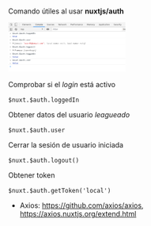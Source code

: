 # 

Comando útiles al usar **nuxtjs/auth**

<img src="./readme_img/img01.png" height="100">

Comprobar si el *login* está activo
~~~console
$nuxt.$auth.loggedIn
~~~

Obtener datos del usuario *leagueado*
~~~console
$nuxt.$auth.user
~~~

Cerrar la sesión de usuario iniciada
~~~console
$nuxt.$auth.logout()
~~~

Obtener token
~~~console
$nuxt.$auth.getToken('local')
~~~

* Axios: https://github.com/axios/axios, https://axios.nuxtjs.org/extend.html